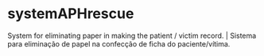 # systemAPHrescue
 System for eliminating paper in making the patient / victim record. | Sistema para eliminação de papel na confecção de ficha do paciente/vítima. 
